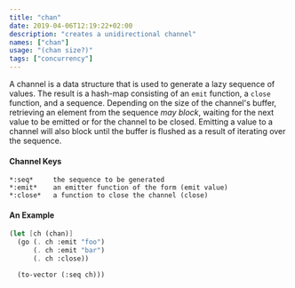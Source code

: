 ```yaml
---
title: "chan"
date: 2019-04-06T12:19:22+02:00
description: "creates a unidirectional channel"
names: ["chan"]
usage: "(chan size?)"
tags: ["concurrency"]
---
```

A channel is a data structure that is used to generate a lazy sequence of values. The result is a hash-map consisting of an `emit` function, a `close` function, and a sequence. Depending on the size of the channel's buffer, retrieving an element from the sequence *may block*, waiting for the next value to be emitted or for the channel to be closed. Emitting a value to a channel will also block until the buffer is flushed as a result of iterating over the sequence.

#### Channel Keys

~~~
*:seq*     the sequence to be generated
*:emit*    an emitter function of the form (emit value)
*:close*   a function to close the channel (close)
~~~

#### An Example

~~~scheme
(let [ch (chan)]
  (go (. ch :emit "foo")
      (. ch :emit "bar")
      (. ch :close))

  (to-vector (:seq ch)))
~~~

